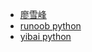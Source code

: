 * [廖雪峰](http://www.liaoxuefeng.com/wiki/0014316089557264a6b348958f449949df42a6d3a2e542c000)
* [runoob python](http://www.runoob.com/python/python-tutorial.html)
* [yibai python](http://www.yiibai.com/python/)
